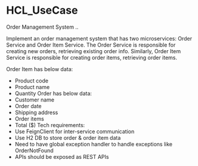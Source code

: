 # HCL_UseCase
Order Management System ..


Implement an order management system that has two microservices: Order Service and Order Item Service. The Order Service is responsible for creating new orders, retrieving existing order info. Similarly, Order Item Service is responsible for creating order items, retrieving order items.

Order Item has below data:
- Product code
- Product name
- Quantity
Order has below data:
- Customer name
- Order date
- Shipping address
- Order items
- Total ($)
Tech requirements:
- Use FeignClient for inter-service communication
- Use H2 DB to store order & order item data
- Need to have global exception handler to handle exceptions like OrderNotFound
- APIs should be exposed as REST APIs


